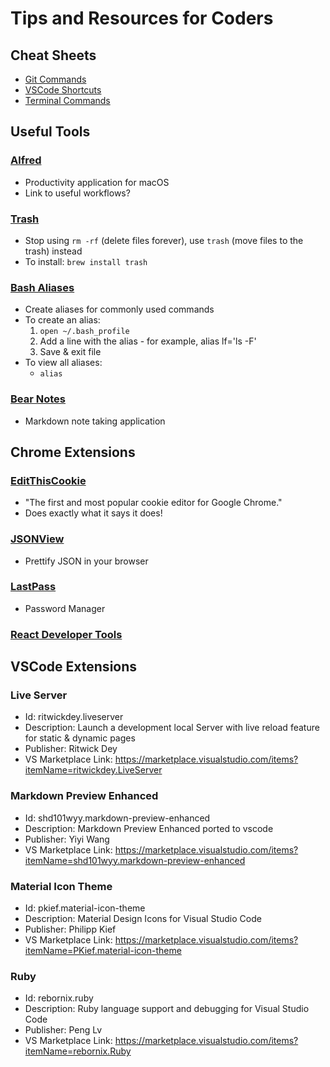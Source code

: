 # Tips and Resources for Coders

## Cheat Sheets

- [Git Commands](https://education.github.com/git-cheat-sheet-education.pdf)
- [VSCode Shortcuts](https://code.visualstudio.com/shortcuts/keyboard-shortcuts-macos.pdf)
- [Terminal Commands](https://github.com/0nn0/terminal-mac-cheatsheet)

## Useful Tools

### [Alfred](https://www.alfredapp.com/)

- Productivity application for macOS
- Link to useful workflows?

### [Trash](https://hasseg.org/trash/)

- Stop using `rm -rf` (delete files forever), use `trash` (move files to the trash) instead
- To install: `brew install trash`

### [Bash Aliases](http://www.peachpit.com/articles/article.aspx?p=31442&seqNum=5)

- Create aliases for commonly used commands
- To create an alias:
  1. `open ~/.bash_profile`
  2. Add a line with the alias - for example, alias lf='ls -F'
  3. Save & exit file
- To view all aliases:
  - `alias`

### [Bear Notes](https://bear.app/)

- Markdown note taking application

## Chrome Extensions

### [EditThisCookie](https://chrome.google.com/webstore/detail/editthiscookie/fngmhnnpilhplaeedifhccceomclgfbg?hl=en)

- "The first and most popular cookie editor for Google Chrome."
- Does exactly what it says it does!

### [JSONView](https://chrome.google.com/webstore/detail/jsonview/chklaanhfefbnpoihckbnefhakgolnmc?hl=en)

- Prettify JSON in your browser

### [LastPass](https://chrome.google.com/webstore/detail/lastpass-free-password-ma/hdokiejnpimakedhajhdlcegeplioahd?hl=en-US)

- Password Manager

### [React Developer Tools](https://chrome.google.com/webstore/detail/react-developer-tools/fmkadmapgofadopljbjfkapdkoienihi?hl=en)

## VSCode Extensions

### Live Server

- Id: ritwickdey.liveserver
- Description: Launch a development local Server with live reload feature for static & dynamic pages
- Publisher: Ritwick Dey
- VS Marketplace Link: https://marketplace.visualstudio.com/items?itemName=ritwickdey.LiveServer

### Markdown Preview Enhanced

- Id: shd101wyy.markdown-preview-enhanced
- Description: Markdown Preview Enhanced ported to vscode
- Publisher: Yiyi Wang
- VS Marketplace Link: https://marketplace.visualstudio.com/items?itemName=shd101wyy.markdown-preview-enhanced

### Material Icon Theme

- Id: pkief.material-icon-theme
- Description: Material Design Icons for Visual Studio Code
- Publisher: Philipp Kief
- VS Marketplace Link: https://marketplace.visualstudio.com/items?itemName=PKief.material-icon-theme

### Ruby

- Id: rebornix.ruby
- Description: Ruby language support and debugging for Visual Studio Code
- Publisher: Peng Lv
- VS Marketplace Link: https://marketplace.visualstudio.com/items?itemName=rebornix.Ruby
